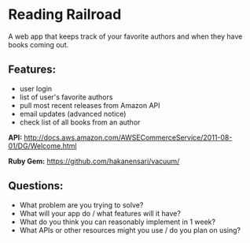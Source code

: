 # Reading Railroad

A web app that keeps track of your favorite authors and when they have books coming out.

## Features:
* user login
* list of user's favorite authors
* pull most recent releases from Amazon API
* email updates (advanced notice)
* check list of all books from an author

**API:**
http://docs.aws.amazon.com/AWSECommerceService/2011-08-01/DG/Welcome.html

**Ruby Gem:**
https://github.com/hakanensari/vacuum/


## Questions:
* What problem are you trying to solve?
* What will your app do / what features will it have?
* What do you think you can reasonably implement in 1 week?
* What APIs or other resources might you use / do you plan on using?